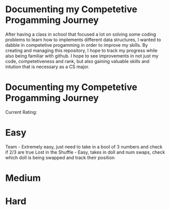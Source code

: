 # Documenting my Competetive Progamming Journey
After having a class in school that focused a lot on solving some coding problems to learn how to implements different data structures, I wanted to dabble in competetive progamming in order to improve my skills. By creating and managing this repository, I hope to track my progress while also being familiar with github. I hope to see improvements in not just my code, competetiveness and rank, but also gaining valuable skills and intution that is necessary as a CS major.

# Documenting my Competetive Progamming Journey
Current Rating:

# Easy
Team - Extremely easy, just need to take in a bool of 3 numbers and check if 2/3 are true
Lost in the Shuffle - Easy, takes in doll and num swaps, check which doll is being swapped and track their position

# Medium


# Hard
